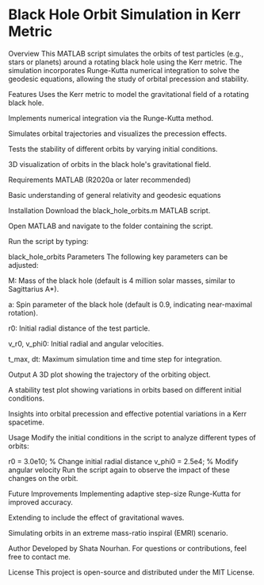 # Black Hole Orbit Simulation in Kerr Metric
Overview
This MATLAB script simulates the orbits of test particles (e.g., stars or planets) around a rotating black hole using the Kerr metric. The simulation incorporates Runge-Kutta numerical integration to solve the geodesic equations, allowing the study of orbital precession and stability.

Features
Uses the Kerr metric to model the gravitational field of a rotating black hole.

Implements numerical integration via the Runge-Kutta method.

Simulates orbital trajectories and visualizes the precession effects.

Tests the stability of different orbits by varying initial conditions.

3D visualization of orbits in the black hole's gravitational field.

Requirements
MATLAB (R2020a or later recommended)

Basic understanding of general relativity and geodesic equations

Installation
Download the black_hole_orbits.m MATLAB script.

Open MATLAB and navigate to the folder containing the script.

Run the script by typing:

black_hole_orbits
Parameters
The following key parameters can be adjusted:

M: Mass of the black hole (default is 4 million solar masses, similar to Sagittarius A*).

a: Spin parameter of the black hole (default is 0.9, indicating near-maximal rotation).

r0: Initial radial distance of the test particle.

v_r0, v_phi0: Initial radial and angular velocities.

t_max, dt: Maximum simulation time and time step for integration.

Output
A 3D plot showing the trajectory of the orbiting object.

A stability test plot showing variations in orbits based on different initial conditions.

Insights into orbital precession and effective potential variations in a Kerr spacetime.

Usage
Modify the initial conditions in the script to analyze different types of orbits:

r0 = 3.0e10;  % Change initial radial distance
v_phi0 = 2.5e4;  % Modify angular velocity
Run the script again to observe the impact of these changes on the orbit.

Future Improvements
Implementing adaptive step-size Runge-Kutta for improved accuracy.

Extending to include the effect of gravitational waves.

Simulating orbits in an extreme mass-ratio inspiral (EMRI) scenario.

Author
Developed by Shata Nourhan. For questions or contributions, feel free to contact me.

License
This project is open-source and distributed under the MIT License.
